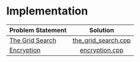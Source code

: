 # Implementation

|  Problem Statement  |        Solution         |
|:--------------------|:-----------------------:|
| [The Grid Search][] | [the_grid_search.cpp][] |
| [Encryption][]      | [encryption.cpp][]      |

[The Grid Search]: https://www.hackerrank.com/challenges/the-grid-search
[Encryption]:      https://www.hackerrank.com/challenges/encryption

[the_grid_search.cpp]: the_grid_search.cpp
[encryption.cpp]:      encryption.cpp
